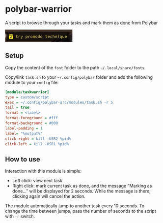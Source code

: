 # polybar-warrior
A script to browse through your tasks and mark them as done from Polybar

![screenshot](screenshot.jpg)

## Setup

Copy the content of the `font` folder to the path `~/.local/share/fonts`.

Copy/link `task.sh` to your `~/.config/polybar` folder and add the following module to your `config` file:

```ini
[module/taskwarrior]
type = custom/script
exec = ~/.config/polybar-src/modules/task.sh -r 5
tail = true
format = <label>
format-foreground = #fff
format-background = #000
label-padding = 1
label= "%output%"
click-right = kill -USR2 %pid%
click-left = kill -USR1 %pid%
```

## How to use

Interaction with this module is simple:
* Left click: view next task
* Right click: mark current task as done, and the message "Marking as done..." will be displayed for 2 seconds. While the message is there, clicking again will cancel the action.

The module automatically jump to another task every 10 seconds. To change the time between jumps, pass the number of seconds to the script with `-r` switch.

